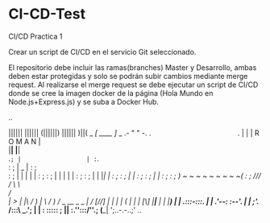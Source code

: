 # CI-CD-Test
CI/CD Practica 1

Crear un script de CI/CD en el servicio Git seleccionado.

El repositorio debe incluir las ramas(branches) Master y Desarrollo, ambas deben estar protegidas y solo se podrán subir cambios mediante merge request. Al realizarse el merge request se debe ejecutar un script de CI/CD donde se cree la imagen docker de la página (Hola Mundo en Node.js+Express.js) y se suba a Docker Hub.

..

 ||||||
              ||||||
             (||||||)
              ||||||
               )||(
          _ _[ ____ ]_ _
     .- "                " -.
   .`                        `.
  |                            |
  |          R O M A N         |    
  |____|                  |____|    
  .` ; |                  | : `.     
  :  ; |           _      | :  ;         
  :  ; |       |  | |     | :  ;
  :  ; |       |  | |     | :  ;
  :  ; |       |  |_|     | :  ;
  :  ; |                  | :  ;
  :  ; |                  | :  ;
  :  ; ) ~ ~ ~ ~ ~ ~ ~ ~ ~( :  ;
  /// /                    \ \\\
     /                       \
     |                         >
     |           |\         /
     )           |  \    /  )
    /_ _ __ _ _ _|    \/ [//]
         |   |           |  |
         (   |           |  |
          [\\]           |__|__
          |  |           |______)
          |  |               .:::-:::.
          |  |             .'--:   :--'.
          |  |            ;'._ /:::\ _.';
          |  |            :    :::::    ;
        __|__|             :.''\:::/''.;
       (_____|              ';..-.-..;'
..
